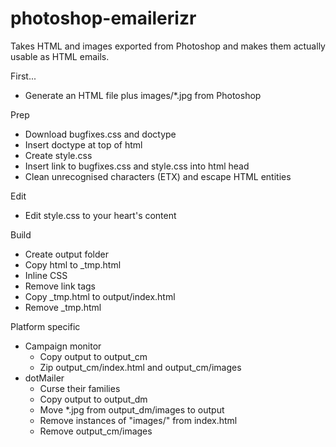 # photoshop-emailerizr
Takes HTML and images exported from Photoshop and makes them actually usable as HTML emails.

First...

* Generate an HTML file plus images/*.jpg from Photoshop

Prep

* Download bugfixes.css and doctype
* Insert doctype at top of html
* Create style.css
* Insert link to bugfixes.css and style.css into html head
* Clean unrecognised characters (ETX) and escape HTML entities

Edit

* Edit style.css to your heart's content

Build

* Create output folder
* Copy html to _tmp.html
* Inline CSS
* Remove link tags
* Copy _tmp.html to output/index.html
* Remove _tmp.html

Platform specific

* Campaign monitor
    * Copy output to output_cm
	* Zip output_cm/index.html and output_cm/images
* dotMailer
	* Curse their families
    * Copy output to output_dm
	* Move *.jpg from output_dm/images to output
	* Remove instances of "images/" from index.html
	* Remove output_cm/images

 